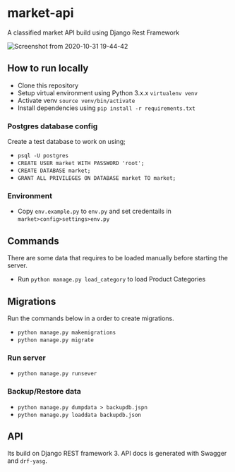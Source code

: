 # market-api
A classified market API build using Django Rest Framework

![Screenshot from 2020-10-31 19-44-42](https://user-images.githubusercontent.com/43197293/97781202-d6182500-1bb1-11eb-8e4d-1927199670c6.png)

## How to run locally

- Clone this repository
- Setup virtual environment using Python 3.x.x ```virtualenv venv```
- Activate venv ```source venv/bin/activate```
- Install dependencies using ```pip install -r requirements.txt```

### Postgres database config

Create a test database to work on using;

- ```psql -U postgres```
- ```CREATE USER market WITH PASSWORD 'root';```
- ```CREATE DATABASE market;```
- ```GRANT ALL PRIVILEGES ON DATABASE market TO market;```


### Environment

- Copy ```env.example.py``` to ```env.py``` and set credentails in ```market>config>settings>env.py```

## Commands

There are some data that requires to be loaded manually before starting the server.

- Run ```python manage.py load_category``` to load Product Categories


## Migrations

Run the commands below in a order to create migrations.

- ```python manage.py makemigrations```
- ```python manage.py migrate```

### Run server

- ```python manage.py runsever```

### Backup/Restore data

- ```python manage.py dumpdata > backupdb.jspn```
- ```python manage.py loaddata backupdb.json```

## API
Its build on Django REST framework 3. API docs is generated with Swagger and ```drf-yasg```.
